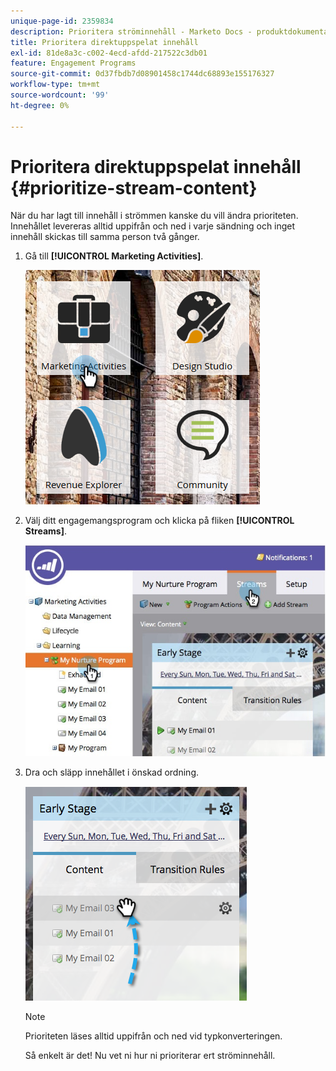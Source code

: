 ```yaml
---
unique-page-id: 2359834
description: Prioritera ströminnehåll - Marketo Docs - produktdokumentation
title: Prioritera direktuppspelat innehåll
exl-id: 81de8a3c-c002-4ecd-afdd-217522c3db01
feature: Engagement Programs
source-git-commit: 0d37fbdb7d08901458c1744dc68893e155176327
workflow-type: tm+mt
source-wordcount: '99'
ht-degree: 0%

---
```


# Prioritera direktuppspelat innehåll {#prioritize-stream-content}

När du har lagt till innehåll i strömmen kanske du vill ändra prioriteten. Innehållet levereras alltid uppifrån och ned i varje sändning och inget innehåll skickas till samma person två gånger.

1. Gå till **[!UICONTROL Marketing Activities]**.

   ![](assets/ma.png)

1. Välj ditt engagemangsprogram och klicka på fliken **[!UICONTROL Streams]**.

   ![](assets/cloneasteam-1.jpg)

1. Dra och släpp innehållet i önskad ordning.

   ![](assets/image2014-9-15-17-3a5-3a45.png)

   >[!NOTE]
   >
   >Prioriteten läses alltid uppifrån och ned vid typkonverteringen.

   Så enkelt är det! Nu vet ni hur ni prioriterar ert ströminnehåll.
